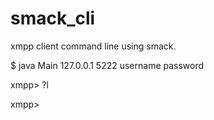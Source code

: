 # smack_cli
xmpp client command line using smack.

$ java Main 127.0.0.1 5222 username password

xmpp> ?l

xmpp> 
